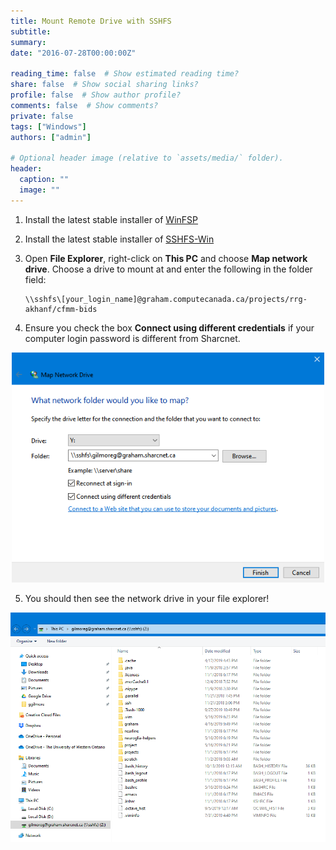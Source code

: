 ```yaml
---
title: Mount Remote Drive with SSHFS
subtitle:
summary:
date: "2016-07-28T00:00:00Z"

reading_time: false  # Show estimated reading time?
share: false  # Show social sharing links?
profile: false  # Show author profile?
comments: false  # Show comments?
private: false
tags: ["Windows"]
authors: ["admin"]

# Optional header image (relative to `assets/media/` folder).
header:
  caption: ""
  image: ""
---
```


1. Install the latest stable installer of [WinFSP](https://github.com/billziss-gh/winfsp/releases)
2. Install the latest stable installer of [SSHFS-Win](https://github.com/billziss-gh/sshfs-win/releases)
3. Open __File Explorer__, right-click on __This PC__ and choose __Map network drive__. Choose a drive to mount at and enter the following in the folder field:

    ```console
    \\sshfs\[your_login_name]@graham.computecanada.ca/projects/rrg-akhanf/cfmm-bids
    ```

4. Ensure you check the box __Connect using different credentials__ if your computer login password is different from Sharcnet.

<p align="center">
  <img width="500" src="img/map_network_sshfs.png">
</p>

5. You should then see the network drive in your file explorer!

<p align="center">
  <img width="600" src="img/drive_directory.png">
</p>

